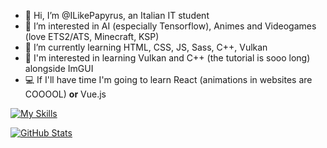 - 👋 Hi, I’m @ILikePapyrus, an Italian IT student
- 👀 I’m interested in AI (especially Tensorflow), Animes and Videogames (love ETS2/ATS, Minecraft, KSP)
- 🌱 I’m currently learning HTML, CSS, JS, Sass, C++, Vulkan
- 🎨 I'm interested in learning Vulkan and C++ (the tutorial is sooo long) alongside ImGUI
- 💻 If I'll have time I'm going to learn React (animations in websites are COOOOL) **or** Vue.js

[![My Skills](https://skillicons.dev/icons?i=html,css,js,bootstrap,mysql,php,java,idea,linux,md,py,pycharm,cpp,clion,visualstudio)](https://skillicons.dev)


<!--- - 📫 How to reach me ... --->

<!---
ILikePapyrus/ILikePapyrus is a ✨ special ✨ repository because its `README.md` (this file) appears on your GitHub profile.
You can click the Preview link to take a look at your changes.
--->
[![GitHub Stats](https://gh-readme-profile.vercel.app/api?username=ILikePapyrus&theme=dark)](https://github.com/FajarKim/github-readme-profile)
